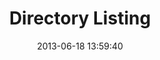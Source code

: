 ---
layout: post
title:  "Directory Listing"
date:   2013-06-18 13:59:40
categories: vulnerabilities
---